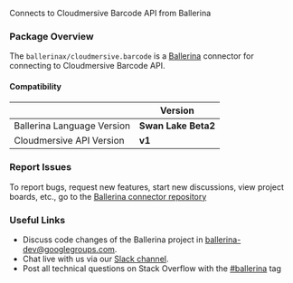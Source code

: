 Connects to Cloudmersive Barcode API from Ballerina

### Package Overview

The `ballerinax/cloudmersive.barcode` is a [Ballerina](https://ballerina.io/) connector for connecting to Cloudmersive Barcode API.

#### Compatibility
|                               | Version               |
|-------------------------------|-----------------------|
| Ballerina Language Version    | **Swan Lake Beta2**   |
| Cloudmersive API Version      | **v1**                |

### Report Issues
To report bugs, request new features, start new discussions, view project boards, etc., go to the [Ballerina connector repository](https://github.com/ballerina-platform/ballerinax-openapi-connectors)
### Useful Links
- Discuss code changes of the Ballerina project in [ballerina-dev@googlegroups.com](mailto:ballerina-dev@googlegroups.com).
- Chat live with us via our [Slack channel](https://ballerina.io/community/slack/).
- Post all technical questions on Stack Overflow with the [#ballerina](https://stackoverflow.com/questions/tagged/ballerina) tag
